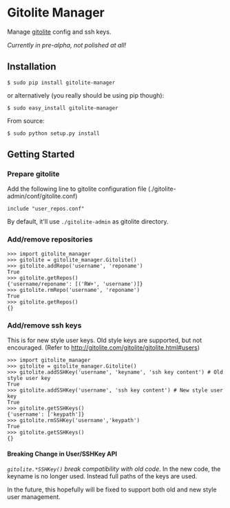 Gitolite Manager
================

Manage [gitolite](https://github.com/sitaramc/gitolite) config and ssh keys.

*Currently in pre-alpha, not polished at all!*


## Installation

    $ sudo pip install gitolite-manager

or alternatively (you really should be using pip though):

    $ sudo easy_install gitolite-manager

From source:

    $ sudo python setup.py install

## Getting Started

### Prepare gitolite

Add the following line to gitolite configuration file (./gitolite-admin/conf/gitolite.conf)

    include "user_repos.conf"

By default, it'll use `./gitolite-admin` as gitolite directory.

### Add/remove repositories

    >>> import gitolite_manager
    >>> gitolite = gitolite_manager.Gitolite()
    >>> gitolite.addRepo('username', 'reponame')
    True
    >>> gitolite.getRepos()
    {'username/reponame': [('RW+', 'username')]}
    >>> gitolite.rmRepo('username', 'reponame')
    True
    >>> gitolite.getRepos()
    {}



### Add/remove ssh keys
This is for new style user keys.  Old style keys are supported, but not encouraged.
(Refer to http://gitolite.com/gitolite/gitolite.html#users)

    >>> import gitolite_manager
    >>> gitolite = gitolite_manager.Gitolite()
    >>> gitolite.addSSHKey('username', 'keyname', 'ssh key content') # Old style user key 
    True
    >>> gitolite.addSSHKey('username', 'ssh key content') # New style user key
    True
    >>> gitolite.getSSHKeys()
    {'username': ['keypath']}
    >>> gitolite.rmSSHKey('username','keypath')
    True
    >>> gitolite.getSSHKeys()
    {}

#### Breaking Change in User/SSHKey API
*`gitolite.*SSHKey()` break compatibility with old code*. In the new code, the keyname is no longer used. Instead full paths of the keys are used.

In the future, this hopefully will be fixed to support both old and new style user management.
